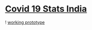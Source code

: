 # [Covid 19 Stats India](https://thatbeautifuldream.github.io/covid19stats/)

! [working prototype](https://github.com/thatbeautifuldream/covid19stats/blob/main/prototype.gif)
